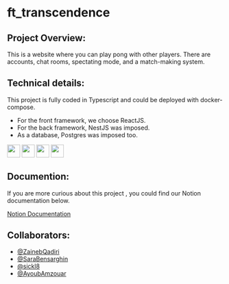 # ft_transcendence

## Project Overview:

This is a website where you can play pong with other players. There are accounts, chat rooms, spectating mode, and a match-making system.

## Technical details:

This project is fully coded in Typescript and could be deployed with docker-compose.

- For the front framework, we choose ReactJS.
- For the back framework, NestJS was imposed.
- As a database, Postgres was imposed too.

<p float="left">
  <img src="https://cdn.iconscout.com/icon/free/png-512/typescript-1174965.png" width="30px" height="30px">
    <img src="https://upload.wikimedia.org/wikipedia/commons/2/29/Postgresql_elephant.svg" width="30px" height="30px">
  <img src="https://upload.wikimedia.org/wikipedia/commons/thumb/a/a7/React-icon.svg/242px-React-icon.svg.png" width="30px" height="30px">
  <img src="https://docs.nestjs.com/assets/logo-small.svg" width="30px" height="30px"> 
</p>

## Documention:

If you are more curious about this project , you could find our Notion documentation below.

[Notion Documentation](https://earthy-mandarin-bcd.notion.site/ft_transcendence-4c0eab9f7e3a4a95a6b2f402518c294c)

## Collaborators:

- [@ZainebQadiri](https://github.com/sbensarg)
- [@SaraBensarghin](https://github.com/sbensarg)
- [@sickl8](https://github.com/sickl8)
- [@AyoubAmzouar](https://github.com/Ayoub-Amzouar)
